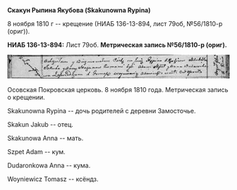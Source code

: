 **Скакун Рыпина Якубова (Skakunowna Rypina)**

8 ноября 1810 г -- крещение (НИАБ 136-13-894, лист 79об, №56/1810-р
(ориг)).

**НИАБ 136-13-894:** Лист 79об. **Метрическая запись №56/1810-р
(ориг).**

![](./media/8d15c1819a2d49750cc25880764828bec995a62a.png)

Осовская Покровская церковь. 8 ноября 1810 года. Метрическая запись о
крещении.

Skakunowna Rypina -- дочь родителей с деревни Замосточье.

Skakun Jakub -- отец.

Skakunowa Anna -- мать.

Szpet Adam -- кум.

Dudaronkowa Anna -- кума.

Woyniewicz Tomasz -- ксёндз.
